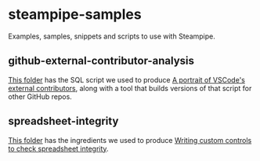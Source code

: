 # steampipe-samples

Examples, samples, snippets and scripts to use with Steampipe.

## github-external-contributor-analysis

[This folder](./github-external-contributor-analysis/) has the SQL script we used to produce [A portrait of VSCode's external contributors](https://steampipe.io/blog/vscode-analysis), along with a tool that builds versions of that script for other GitHub repos. 

## spreadsheet-integrity

[This folder](./spreadsheet-integrity) has the ingredients we used to produce [Writing custom controls to check spreadsheet integrity](https://steampipe.io/blog/spreadsheet-integrity).